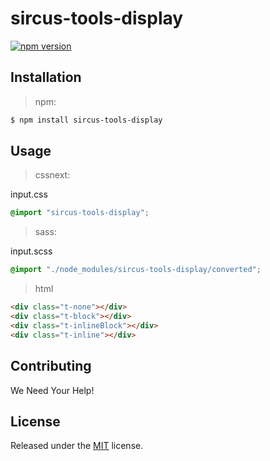 # sircus-tools-display

[![npm version](https://img.shields.io/npm/v/sircus-tools-display.svg?style=flat)](https://www.npmjs.com/package/sircus-tools-display)

## Installation

> npm:

```bash
$ npm install sircus-tools-display
```

## Usage

> cssnext:

input.css
```css
@import "sircus-tools-display";
```

> sass:

input.scss
```scss
@import "./node_modules/sircus-tools-display/converted";
```


> html

```html
<div class="t-none"></div>
<div class="t-block"></div>
<div class="t-inlineBlock"></div>
<div class="t-inline"></div>
```


## Contributing

We Need Your Help!


## License
Released under the [MIT](https://github.com/sircus/license/blob/master/LICENSE) license.
